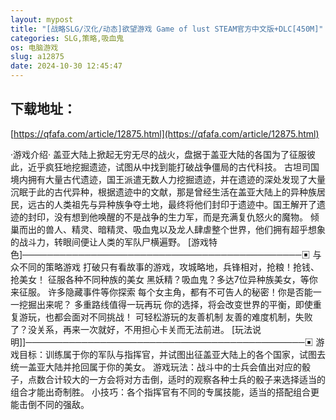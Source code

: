 ```yaml
---
layout: mypost
title: "[战略SLG/汉化/动态]欲望游戏 Game of lust STEAM官方中文版+DLC[450M]"
categories: SLG,策略,吸血鬼
os: 电脑游戏
slug: a12875
date: 2024-10-30 12:45:47
---
```


## 下载地址：

[https://qfafa.com/article/12875.html](https://qfafa.com/article/12875.html)

·游戏介绍·
盖亚大陆上掀起无穷无尽的战火，盘据于盖亚大陆的各国为了征服彼此，近乎疯狂地挖掘遗迹，试图从中找到能打破战争僵局的古代科技。
古坦司国境内拥有大量古代遗迹，国王派遣无数人力挖掘遗迹，并在遗迹的深处发现了大量沉眠于此的古代异种，根据遗迹中的文献，那是曾经生活在盖亚大陆上的异种族居民，远古的人类祖先与异种族争夺土地，最终将他们封印于遗迹中。国王解开了遗迹的封印，没有想到他唤醒的不是战争的生力军，而是充满复仇怒火的魔物。
倾巢而出的兽人、精灵、暗精灵、吸血鬼以及龙人肆虐整个世界，他们拥有超乎想象的战斗力，转眼间便让人类的军队尸横遍野。
\[游戏特色\]─────────────────────────────────────────────▣
与众不同的策略游戏
打破只有看故事的游戏，攻城略地，兵锋相对，抢粮！抢钱、抢美女！
征服各种不同种族的美女
黑妖精？吸血鬼？多达7位异种族美女，等你来征服。
许多隐藏事件等你探索
每个女主角，都有不可告人的秘密！你是否能一一挖掘出来呢？
多重路线值得一玩再玩
你的选择，将会改变世界的平衡，即使重复游玩，也都会面对不同挑战！
可轻松游玩的友善机制
友善的难度机制，失败了？没关系，再来一次就好，不用担心卡关而无法前进。
\[玩法说明\]\]─────────────────────────────────────────────▣
游戏目标：训练属于你的军队与指挥官，并试图出征盖亚大陆上的各个国家，试图去统一盖亚大陆并抢回属于你的美女。
游戏玩法：战斗中的士兵会值出对应的骰子，点数合计较大的一方会将对方击倒，适时的观察各种士兵的骰子来选择适当的组合才能出奇制胜。
小技巧：各个指挥官有不同的专属技能，适当的搭配组合更能击倒不同的强敌。
